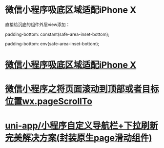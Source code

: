 # 微信小程序吸底区域适配iPhone X

直接给沉底的组件外层view添加：

padding-bottom: constant(safe-area-inset-bottom);

padding-bottom: env(safe-area-inset-bottom);

# [微信小程序吸底区域适配iPhone X](https://blog.csdn.net/qq_35844177/article/details/88238145)

# [微信小程序之将页面滚动到顶部或者目标位置wx.pageScrollTo](https://blog.csdn.net/haoyanyu_/article/details/107938232)

# [uni-app/小程序自定义导航栏+下拉刷新完美解决方案(封装原生page滑动组件)](https://blog.csdn.net/weixin_43931876/article/details/116293055)